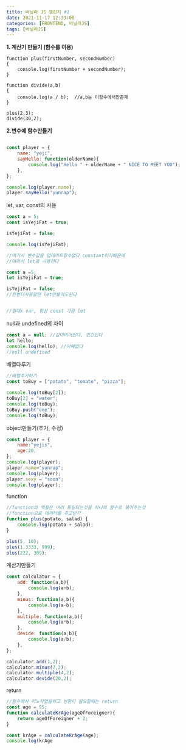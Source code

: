 ```yaml
---
title: 바닐라 JS 챌린지 #1
date: 2021-11-17 12:33:00
categories: [FRONTEND, 바닐라JS]
tags: [바닐라JS]
---
```




**1. 계산기 만들기 (함수를 이용)**

```javasc
function plus(firstNumber, secondNumber)
{
    console.log(firstNumber + secondNumber);
}

function divide(a,b)
{
    console.log(a / b);  //a,b는 이함수에서만존재  
}

plus(2,3);
divide(30,2);
```



**2.변수에 함수만들기**

```javascript

const player = {
    name: "yeji",
    sayHello: function(olderName){
        console.log("Hello " + olderName + " NICE TO MEET YOU");
    },
};

console.log(player.name);
player.sayHello("yunrap");


```





let, var, const의 사용

```javascript
const a = 5;
const isYejiFat = true;

isYejiFat = false;

console.log(isYejiFat);

//여기서 변수값을 업데이트할수없다 constant이기때문에
//따라서 let을 사용한다

const a =5;
let isYejiFat = true;

isYejiFat = false;
//한번더사용할땐 let안붙여도된다


//절대x var, 항상 const 가끔 let 
```



null과 undefined의 차이

```javascript
const a = null; //값이비어있다, 있긴있다
let hello;
console.log(hello); //아예없다 
//null undefined 
```



배열다루기

```javascript
//배열추가하기 
const toBuy = ["potato", "tomato", "pizza"];

console.log(toBuy[2]);
toBuy[2] = "water";
console.log(toBuy);
toBuy.push("one");
console.log(toBuy);
```



object만들기(추가, 수정)

```javascript
const player = {
    name:"yejis",
    age:20,
};
console.log(player);
player.name="yunrap";
console.log(player);
player.sexy = "soon";
console.log(player);
```



function

```javascript
//function의 역활은 여러 통일되는것을 하나의 함수로 묶어주는것
//function으로 데이터를 주고받기 
function plus(potato, salad) {
    console.log(potato + salad);
}

plus(5, 10);
plus(1.3333, 999);
plus(222, 309);
```



계산기만들기

```javascript
const calculator = {
    add: function(a,b){
        console.log(a+b);
    },
    minus: function(a,b){
        console.log(a-b);
    },
    multiple: function(a,b){
        console.log(a*b);
    },
    devide: function(a,b){
        console.log(a/b);
    },
};

calculator.add(1,2);
calculator.minus(7,2);
calculator.multiple(4,2);
calculator.devide(20,2);
```



return

```javascript
//함수에서 어느작업을하고 반환이 필요할때는 return 
const age = 95;
function calculateKrAge(ageOfForeigner){
    return ageOfForeigner + 2;
}

const krAge = calculateKrAge(age);
console.log(krAge
```

